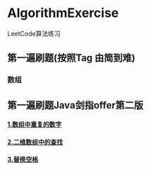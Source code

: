 # AlgorithmExercise
LeetCode算法练习

## 第一遍刷题(按照Tag 由简到难)

### 数组

## 第一遍刷题Java剑指offer第二版

#### [1.数组中重复的数字](https://github.com/qingfengyunfei16/AlgorithmExercise/tree/master/src/com/FirstOfferV2)
#### [2.二维数组中的查找](https://github.com/qingfengyunfei16/AlgorithmExercise/tree/master/src/com/FirstOfferV2)
#### [3.替换空格](https://github.com/qingfengyunfei16/AlgorithmExercise/tree/master/src/com/FirstOfferV2)
